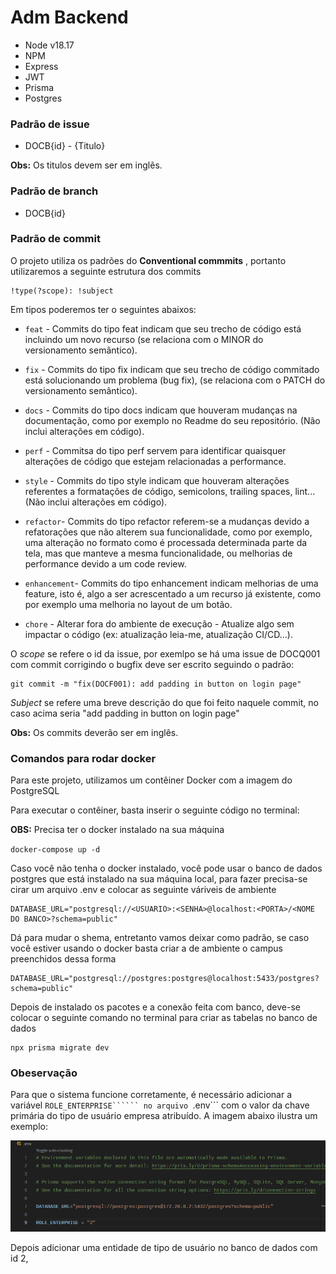 # Adm Backend
- Node v18.17
- NPM
- Express
- JWT
- Prisma
- Postgres

### Padrão de issue
* DOCB{id} - {Titulo}

**Obs:** Os titulos devem ser em inglẽs.

### Padrão de branch
* DOCB{id}

### Padrão de commit
O projeto utiliza os padrões do __Conventional commmits__ , portanto utilizaremos a seguinte estrutura dos commits 

```
!type(?scope): !subject
```

Em tipos poderemos ter o seguintes abaixos:

* ``feat`` - Commits do tipo feat indicam que seu trecho de código está incluindo um novo recurso (se relaciona com o MINOR do versionamento semântico).
* ``fix`` - Commits do tipo fix indicam que seu trecho de código commitado está solucionando um problema (bug fix), (se relaciona com o PATCH do versionamento semântico).
* ``docs`` - Commits do tipo docs indicam que houveram mudanças na documentação, como por exemplo no Readme do seu repositório. (Não inclui alterações em código).
* ``perf`` - Commitsa do tipo perf servem para identificar quaisquer alterações de código que estejam relacionadas a performance.
* ``style`` - Commits do tipo style indicam que houveram alterações referentes a formatações de código, semicolons, trailing spaces, lint... (Não inclui alterações em código).
* ``refactor``- Commits do tipo refactor referem-se a mudanças devido a refatorações que não alterem sua funcionalidade, como por exemplo, uma alteração no formato como é processada determinada parte da tela, mas que manteve a mesma funcionalidade, ou melhorias de performance devido a um code review.
* ``enhancement``- Commits do tipo enhancement indicam melhorias de uma feature, isto é, algo a ser acrescentado a um recurso já existente, como por exemplo uma melhoria no layout de um botão.

* ``chore`` - Alterar fora do ambiente de execução - Atualize algo sem impactar o código (ex: atualização leia-me, atualização CI/CD...).

O *scope* se refere o id da issue, por exemlpo se há uma issue de  DOCQ001 com commit corrigindo o bugfix  deve ser escrito seguindo  o padrão:

```
git commit -m "fix(DOCF001): add padding in button on login page"
```

*Subject* se refere uma breve descrição do que foi feito naquele commit, no caso acima seria "add padding in button on login page"


**Obs:** Os commits deverão ser em inglês.

### Comandos para rodar docker

Para este projeto, utilizamos um contêiner Docker com a imagem do PostgreSQL

Para executar o contêiner, basta inserir o seguinte código no terminal:

**OBS:** Precisa ter o docker instalado na sua máquina

`docker-compose up -d`

Caso você não tenha o docker instalado, você pode usar o banco de dados postgres que está instalado na sua máquina local, para fazer precisa-se cirar um arquivo .env e colocar as seguinte váriveis de ambiente

  
```
DATABASE_URL="postgresql://<USUARIO>:<SENHA>@localhost:<PORTA>/<NOME DO BANCO>?schema=public" 
```
Dá para mudar o shema, entretanto vamos deixar como padrão, se caso você estiver usando o docker basta criar a de ambiente o campus preenchidos dessa forma 

```
DATABASE_URL="postgresql://postgres:postgres@localhost:5433/postgres?schema=public"
```

Depois de instalado os pacotes e a conexão feita com banco, deve-se colocar o seguinte comando no terminal para criar as tabelas no banco de dados

```
npx prisma migrate dev
```

### Obeservação 
Para que o sistema funcione corretamente, é necessário adicionar a variável ```ROLE_ENTERPRISE`````` no arquivo ```.env``` com o valor da chave primária do tipo de usuário empresa atribuído. A imagem abaixo ilustra um exemplo:

![Alt text](image.png)

Depois adicionar uma entidade de tipo de usuário no banco de dados com id 2,

